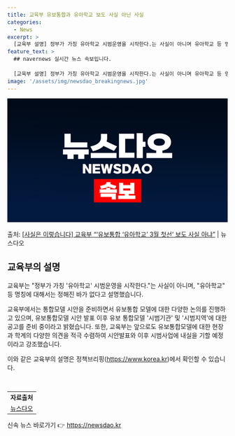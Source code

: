 ```yaml
---
title: 교육부 유보통합과 유아학교 보도 사실 아닌 사실
categories:
  - News
excerpt: >
  [교육부 설명] 정부가 가칭 유아학교 시범운영을 시작한다.는 사실이 아니며 유아학교 등 명칭에 대해서는 정해…
feature_text: >
  ## navernews 실시간 뉴스 속보입니다.

  [교육부 설명] 정부가 가칭 유아학교 시범운영을 시작한다.는 사실이 아니며 유아학교 등 명칭에 대해서는 정해…
image: '/assets/img/newsdao_breakingnews.jpg'
---
```


![뉴스다오 속보](/assets/img/newsdao_breakingnews.jpg)

<p>출처: <a href="https://newsdao.kr/3060" rel="dofollow">[사실은 이렇습니다] 교육부 “‘유보통합 ‘유아학교’ 3월 첫선’ 보도 사실 아냐”</a> | 뉴스다오</p>

<h2 data-ke-size="size26">교육부의 설명</h2>
교육부는 "정부가 가칭 '유아학교' 시범운영을 시작한다."는 사실이 아니며, "유아학교" 등 명칭에 대해서는 정해진 바가 없다고 설명했습니다.

교육부에서는 통합모델 시안을 준비하면서 유보통합 모델에 대한 다양한 논의를 진행하고 있으며, 유보통합모델 시안 발표 이후 유보 통합모델 '시범기관' 및 '시범지역'에 대한 공고를 준비 중이라고 밝혔습니다. 또한, 교육부는 앞으로도 유보통합모델에 대한 현장과 학계의 다양한 의견을 적극 수렴하여 시안발표와 이후 시범사업에 내실을 기할 예정이라고 강조했습니다.

이와 같은 교육부의 설명은 정책브리핑(https://www.korea.kr)에서 확인할 수 있습니다.

<p data-ke-size="size16">&nbsp;</p>

<table>
	<tbody>
		<tr>
			<td style="text-align: center; height: 17px;"><b>자료출처</b></td>
		</tr>
		<tr>
			<td style="text-align: center; height: 17px;"><a href="https://newsdao.kr/3060">뉴스다오</a></td>
		</tr>
	</tbody>
</table>
 

신속 뉴스 바로가기 👉 <a href="https://newsdao.kr" rel="dofollow">https://newsdao.kr</a>



